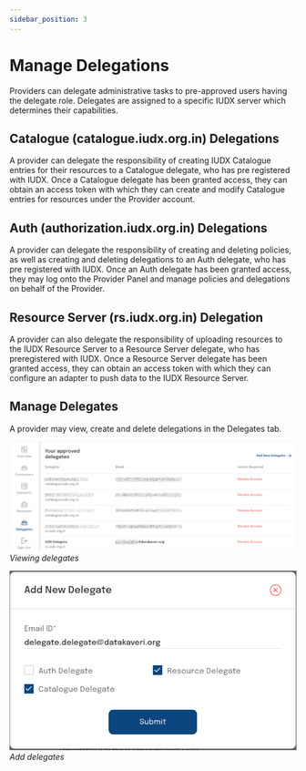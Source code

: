 ```yaml
---
sidebar_position: 3
---
```

 
# Manage Delegations

Providers can delegate administrative tasks to pre-approved users having the delegate role. Delegates are assigned to a specific IUDX server which determines their capabilities.

## Catalogue (catalogue.iudx.org.in) Delegations
A provider can delegate the responsibility of creating IUDX Catalogue entries for their resources to a Catalogue delegate, who has pre registered with IUDX. Once a Catalogue delegate has been granted access, they can obtain an access token with which they can create and modify Catalogue entries for resources under the Provider account.

## Auth (authorization.iudx.org.in) Delegations
A provider can delegate the responsibility of creating and deleting policies, as well as creating and deleting delegations to an Auth delegate, who has pre registered with IUDX. Once an Auth delegate has been granted access, they may log onto the Provider Panel and manage policies and delegations on behalf of the Provider.

## Resource Server (rs.iudx.org.in) Delegation
A provider can also delegate the responsibility of uploading resources to the IUDX Resource Server to a Resource Server delegate, who has preregistered with IUDX. Once a Resource Server delegate has been granted access, they can obtain an access token with which they can configure an adapter to push data to the IUDX Resource Server.

## Manage Delegates
A provider may view, create and delete delegations in the Delegates tab.

![Viewing delegates](../../resources/auth/view-delegates.png)<br/>
*Viewing delegates*

![Add delegates](../../resources/auth/create-delegate.png)<br/>
*Add delegates*